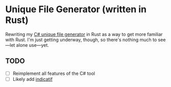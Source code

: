 # Unique File Generator (written in Rust)

Rewriting my [C# unique file generator](https://github.com/codeconscious/unique-file-generator) in Rust as a way to get more familiar with Rust. I'm just getting underway, though, so there's nothing much to see—let alone use—yet.

## TODO

- [ ] Reimplement all features of the C# tool
- [ ] Likely add [indicatif](https://github.com/console-rs/indicatif)
